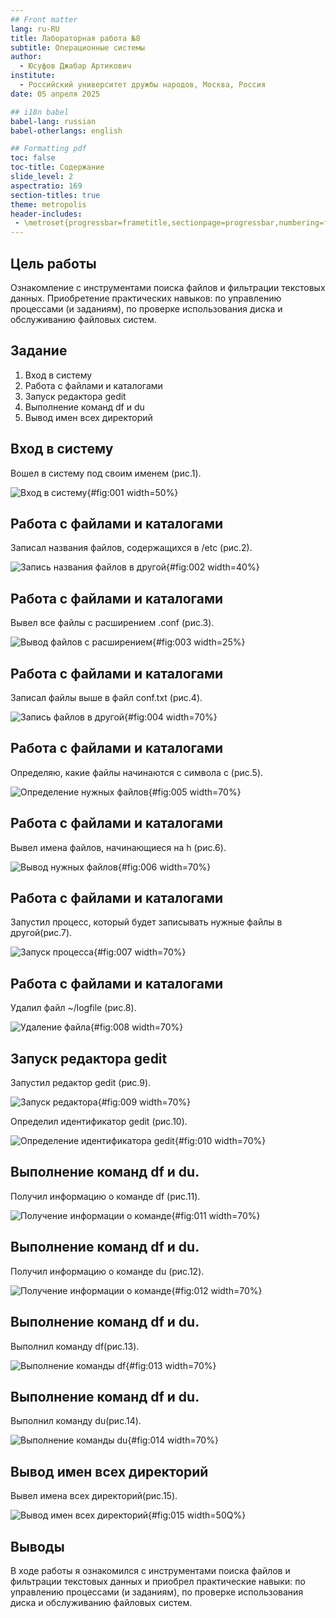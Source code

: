 ```yaml
---
## Front matter
lang: ru-RU
title: Лабораторная работа №8
subtitle: Операционные системы
author:
  - Юсуфов Джабар Артикович
institute:
  - Российский университет дружбы народов, Москва, Россия
date: 05 апреля 2025

## i18n babel
babel-lang: russian
babel-otherlangs: english

## Formatting pdf
toc: false
toc-title: Содержание
slide_level: 2
aspectratio: 169
section-titles: true
theme: metropolis
header-includes:
 - \metroset{progressbar=frametitle,sectionpage=progressbar,numbering=fraction}
---
```


## Цель работы 

Ознакомление с инструментами поиска файлов и фильтрации текстовых данных. Приобретение практических навыков: по управлению процессами (и заданиям), по проверке использования диска и обслуживанию файловых систем.

## Задание

1. Вход в систему
2. Работа с файлами и каталогами
3. Запуск редактора gedit
4. Выполнение команд df и du
5. Вывод имен всех директорий 

## Вход в систему

Вошел в систему под своим именем (рис.1).

![Вход в систему](image/1.png){#fig:001 width=50%}

## Работа с файлами и каталогами

Записал названия файлов, содержащихся в /etc (риc.2).

![Запись названия файлов в другой](image/2.png){#fig:002 width=40%}

## Работа с файлами и каталогами

Вывел все файлы с расширением .conf (рис.3).

![Вывод файлов с расширением](image/3.png){#fig:003 width=25%}

## Работа с файлами и каталогами

Записал файлы выше в файл conf.txt (рис.4).

![Запись файлов в другой](image/4.png){#fig:004 width=70%}

## Работа с файлами и каталогами

Определяю, какие файлы начинаются с символа с (рис.5).

![Определение нужных файлов](image/5.png){#fig:005 width=70%}

## Работа с файлами и каталогами

Вывел имена файлов, начинающиеся на h (рис.6).

![Вывод нужных файлов](image/6.png){#fig:006 width=70%}

## Работа с файлами и каталогами

Запустил процесс, который будет записывать нужные файлы в другой(рис.7).

![Запуск процесса](image/7.png){#fig:007 width=70%}

## Работа с файлами и каталогами

Удалил файл ~/logfile (рис.8).

![Удаление файла](image/8.png){#fig:008 width=70%}

## Запуск редактора gedit

Запустил редактор gedit (рис.9).

![Запуск редактора](image/9.png){#fig:009 width=70%}

Определил идентификатор gedit (рис.10).

![Определение идентификатора gedit](image/10.png){#fig:010 width=70%}

## Выполнение команд df и du.

Получил информацию о команде df (рис.11).

![Получение информации о команде](image/11.png){#fig:011 width=70%}

## Выполнение команд df и du.

Получил информацию о команде du (рис.12).

![Получение информации о команде](image/12.png){#fig:012 width=70%}

## Выполнение команд df и du.

Выполнил команду df(рис.13).

![Выполнение команды df](image/13.png){#fig:013 width=70%}

## Выполнение команд df и du.

Выполнил команду du(рис.14).

![Выполнение команды du](image/14.png){#fig:014 width=70%}

## Вывод имен всех директорий 

Вывел имена всех директорий(рис.15).

![Вывод имен всех директорий](image/15.png){#fig:015 width=50Q%}

## Выводы

В ходе работы я ознакомился с инструментами поиска файлов и фильтрации текстовых данных и приобрел практические навыки: по управлению процессами (и заданиям), по проверке использования диска и обслуживанию файловых систем.













































